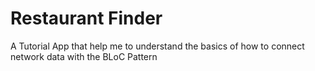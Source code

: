# Restaurant Finder

A Tutorial App that help me to understand the basics of how to connect network data with the BLoC Pattern

